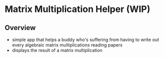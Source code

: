 # Matrix Multiplication Helper (WIP)

## Overview
- simple app that helps a buddy who's suffering from having to write out every algebraic matrix multiplications reading papers
- displays the result of a matrix multiplication